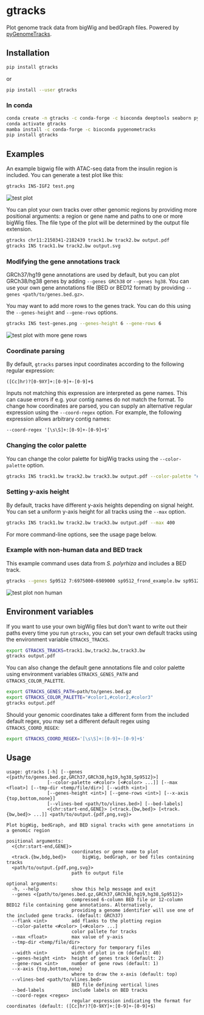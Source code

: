 # gtracks

Plot genome track data from bigWig and bedGraph files. Powered by [pyGenomeTracks](https://github.com/deeptools/pyGenomeTracks).

## Installation

```sh
pip install gtracks
```
or
```sh
pip install --user gtracks
```

### In conda

```sh
conda create -n gtracks -c conda-forge -c bioconda deeptools seaborn pybedtools gff2bed
conda activate gtracks
mamba install -c conda-forge -c bioconda pygenometracks
pip install gtracks
```

## Examples

An example bigwig file with ATAC-seq data from the insulin region is included.
You can generate a test plot like this:
```sh
gtracks INS-IGF2 test.png
```
![test plot](https://gitlab.com/salk-tm/gtracks/-/raw/master/test.png)

You can plot your own tracks over other genomic regions by providing more
positional arguments: a region or gene name and paths to one or more bigWig
files. The file type of the plot will be determined by the
output file extension.
```sh
gtracks chr11:2150341-2182439 track1.bw track2.bw output.pdf
gtracks INS track1.bw track2.bw output.svg
```

### Modifying the gene annotations track

GRCh37/hg19 gene annotations are used by default, but you can plot GRCh38/hg38
genes by adding `--genes GRCh38` or `--genes hg38`. You can use your own gene
annotations file (BED or BED12 format) by providing
`--genes <path/to/genes.bed.gz>`.

You may want to add more rows to the genes track. You can do this using
the `--genes-height` and `--gene-rows` options.

```sh
gtracks INS test-genes.png --genes-height 6 --gene-rows 6
```
![test plot with more gene rows](https://gitlab.com/salk-tm/gtracks/-/raw/master/test-genes.png)

### Coordinate parsing

By default, `gtracks` parses input coordinates according to the following regular expression:

```([Cc]hr)?[0-9XY]+:[0-9]+-[0-9]+$```

Inputs not matching this expression are interpreted as gene names. This can cause errors
if e.g. your contig names do not match the format. To change how coordinates are parsed,
you can supply an alternative regular expression using the `--coord-regex` option. For example, the following expression
allows arbitrary contig names:

```--coord-regex '[\s\S]+:[0-9]+-[0-9]+$'```

### Changing the color palette

You can change the color palette for bigWig tracks using the `--color-palette` option.
```sh
gtracks INS track1.bw track2.bw track3.bw output.pdf --color-palette "#color1" "#color2" "#color3"
```

### Setting y-axis height

By default, tracks have different y-axis heights depending on signal height.
You can set a uniform y-axis height for all tracks using the `--max` option.

```sh
gtracks INS track1.bw track2.bw track3.bw output.pdf --max 400
```

For more command-line options, see the usage page below.

### Example with non-human data and BED track

This example command uses data from _S. polyrhiza_ and includes a BED track.

```sh
gtracks --genes Sp9512 7:6975000-6989000 sp9512_frond_example.bw sp9512_turion_example.bw sp9512_frond_turion_dmr.bed test-non-human.png
```

![test plot non human](https://gitlab.com/salk-tm/gtracks/-/raw/master/test-non-human.png)

## Environment variables

If you want to use your own bigWig files but don't want to write out their
paths every time you run `gtracks`, you can set your own default tracks using
the environment variable `GTRACKS_TRACKS`.
```sh
export GTRACKS_TRACKS=track1.bw,track2.bw,track3.bw
gtracks output.pdf
```

You can also change the default gene annotations file and color palette using
environment variables `GTRACKS_GENES_PATH` and `GTRACKS_COLOR_PALETTE`.
```sh
export GTRACKS_GENES_PATH=path/to/genes.bed.gz
export GTRACKS_COLOR_PALETTE="#color1,#color2,#color3"
gtracks output.pdf
```

Should your genomic coordinates take a different form from the included default
regex, you may set a different default regex using `GTRACKS_COORD_REGEX`:
```sh
export GTRACKS_COORD_REGEX='[\s\S]+:[0-9]+-[0-9]+$'
```

## Usage

```
usage: gtracks [-h] [--genes <{path/to/genes.bed.gz,GRCh37,GRCh38,hg19,hg38,Sp9512}>]
               [--color-palette <#color> [<#color> ...]] [--max <float>] [--tmp-dir <temp/file/dir>] [--width <int>]
               [--genes-height <int>] [--gene-rows <int>] [--x-axis {top,bottom,none}]
               [--vlines-bed <path/to/vlines.bed>] [--bed-labels]
               <{chr:start-end,GENE}> [<track.{bw,bed}> [<track.{bw,bed}> ...]] <path/to/output.{pdf,png,svg}>

Plot bigWig, bedGraph, and BED signal tracks with gene annotations in a genomic region

positional arguments:
  <{chr:start-end,GENE}>
                        coordinates or gene name to plot
  <track.{bw,bdg,bed}>      bigWig, bedGraph, or bed files containing tracks
  <path/to/output.{pdf,png,svg}>
                        path to output file

optional arguments:
  -h, --help            show this help message and exit
  --genes <{path/to/genes.bed.gz,GRCh37,GRCh38,hg19,hg38,Sp9512}>
                        compressed 6-column BED file or 12-column BED12 file containing gene annotations. Alternatively,
                        providing a genome identifier will use one of the included gene tracks. (default: GRCh37)
  --flank <int>         add flanks to the plotting region
  --color-palette <#color> [<#color> ...]
                        color pallete for tracks
  --max <float>         max value of y-axis
  --tmp-dir <temp/file/dir>
                        directory for temporary files
  --width <int>         width of plot in cm (default: 40)
  --genes-height <int>  height of genes track (default: 2)
  --gene-rows <int>     number of gene rows (default: 1)
  --x-axis {top,bottom,none}
                        where to draw the x-axis (default: top)
  --vlines-bed <path/to/vlines.bed>
                        BED file defining vertical lines
  --bed-labels          include labels on BED tracks
  --coord-regex <regex>
                        regular expression indicating the format for coordinates (default: ([Cc]hr)?[0-9XY]+:[0-9]+-[0-9]+$)
```
